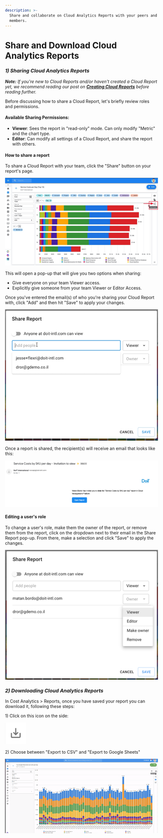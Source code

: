 ```yaml
---
description: >-
  Share and collaborate on Cloud Analytics Reports with your peers and team
  members.
---
```


# Share and Download Cloud Analytics Reports

### _**1\) Sharing Cloud Analytics Reports**_

_**Note:** If you're new to Cloud Reports and/or haven't created a Cloud Report yet, we recommend reading our post on_ [_**Creating Cloud Reports**_](create-cloud-report/) _before reading further._

Before discussing how to share a Cloud Report, let's briefly review roles and permissions. 

#### Available Sharing Permissions:

* **Viewer**: Sees the report in "read-only" mode. Can only modify "Metric" and the chart type. 
* **Editor**: Can modify all settings of a Cloud Report, and share the report with others.

#### How to share a report

To share a Cloud Report with your team, click the "Share" button on your report's page.

![](../.gitbook/assets/cloudreports_share.jpg)

 This will open a pop-up that will give you two options when sharing:

* Give everyone on your team Viewer access.
* Explicitly give someone from your team Viewer or Editor Access.

Once you've entered the email\(s\) of who you're sharing your Cloud Report with, click "Add" and then hit "Save" to apply your changes.

![](../.gitbook/assets/sharingreportgif.gif)

Once a report is shared, the recipient\(s\) will receive an email that looks like this:

![](../.gitbook/assets/cleanshot-2020-07-01-at-12.56.13.png)

#### Editing a user's role

To change a user's role, make them the owner of the report, or remove them from the report, click on the dropdown next to their email in the Share Report pop-up. From there, make a selection and click "Save" to apply the changes.

![](../.gitbook/assets/userrolesreports.png)

### _**2\) Downloading Cloud Analytics Reports**_

In Cost Analytics &gt; Reports, once you have saved your report you can download it, following these steps:  
  
1\) Click on this icon on the side: 

![](../.gitbook/assets/image%20%2887%29.png)

2\) Choose between "Export to CSV" and "Export to Google Sheets"

![](../.gitbook/assets/ezgif.com-gif-maker-1-.gif)
